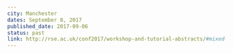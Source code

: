 ```yaml
---
city: Manchester
dates: September 8, 2017
published_date: 2017-09-06
status: past
link: http://rse.ac.uk/conf2017/workshop-and-tutorial-abstracts/#mixed-martial-arts-with-coderefinery
---
```

